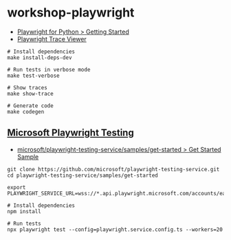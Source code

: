# workshop-playwright

- [Playwright for Python > Getting Started](https://playwright.dev/python/docs/intro)
- [Playwright Trace Viewer](https://trace.playwright.dev/)

```shell
# Install dependencies
make install-deps-dev

# Run tests in verbose mode
make test-verbose

# Show traces
make show-trace

# Generate code
make codegen
```

## [Microsoft Playwright Testing](https://learn.microsoft.com/ja-jp/azure/playwright-testing/)

- [microsoft/playwright-testing-service/samples/get-started > Get Started Sample](https://github.com/microsoft/playwright-testing-service/tree/main/samples/get-started)

```shell
git clone https://github.com/microsoft/playwright-testing-service.git
cd playwright-testing-service/samples/get-started

export PLAYWRIGHT_SERVICE_URL=wss://*.api.playwright.microsoft.com/accounts/eastasia_*/browsers

# Install dependencies
npm install

# Run tests
npx playwright test --config=playwright.service.config.ts --workers=20
```

